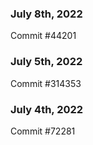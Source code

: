 ### July 8th, 2022

Commit #44201

### July 5th, 2022

Commit #314353


### July 4th, 2022

Commit #72281
